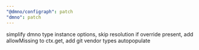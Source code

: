 ```yaml
---
"@dmno/configraph": patch
"dmno": patch
---
```


simplify dmno type instance options, skip resolution if override present, add allowMissing to ctx.get, add git vendor types autopopulate
